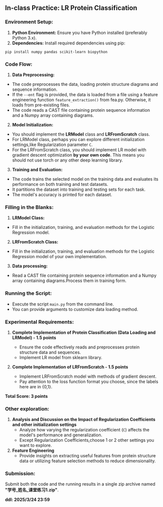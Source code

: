 ## In-class Practice: LR Protein Classification

### Environment Setup:
1. **Python Environment:** Ensure you have Python installed (preferably Python 3.x).
2. **Dependencies:** Install required dependencies using pip:

```
pip install numpy pandas scikit-learn biopython
```

### Code Flow:
1. **Data Preprocessing:**
- The code preprocesses the data, loading protein structure diagrams and sequence information.
- If the `--ent` flag is provided, the data is loaded from a file using a feature engineering function `feature_extraction()` from fea.py. Otherwise, it loads from pre-existing files.
- The code reads a CAST file containing protein sequence information and a Numpy array containing diagrams.

2. **Model Initialization:**
- You should implement the **LRModel** class and **LRFromScratch** class.
- For LRModel class, perhaps you can explore different initialization settings,like Regularization parameter `C`.
- For the LRFromScratch class, you should implement LR model with gradient descent optimization **by your own code**. This means you should not use torch or any other deep learning library.

3. **Training and Evaluation:**
- The code trains the selected model on the training data and evaluates its performance on both training and test datasets.
- It partitions the dataset into training and testing sets for each task.
- The model's accuracy is printed for each dataset.

### Filling in the Blanks:
1. **LRModel Class:**
- Fill in the initialization, training, and evaluation methods for the Logistic Regression model.

2. **LRFromScratch Class:**
- Fill in the initialization, training, and evaluation methods for the Logistic Regression model of your own implementation.

3. **Data processing:**
- Read a CAST file containing protein sequence information and a Numpy array containing diagrams.Process them in training form.

### Running the Script:
- Execute the script `main.py` from the command line.
- You can provide arguments to customize  data loading method.


### Experimental Requirements:

1. **Complete Implementation of Protein Classification (Data Loading and LRModel) - 1.5 points**
    - Ensure the code effectively reads and preprocesses protein structure data and sequences.
    - Implement LR model from sklearn library.


2. **Complete Implementation of LRFromScratch - 1.5 points**
    - Implement LRFromScratch model with methods of gradient descent.
    - Pay attention to the loss function format you choose, since the labels here are in {0,1}.
    
**Total Score: 3 points**

### Other exploration:
1. **Analysis and Discussion on the Impact of Regularization Coefficients and other initialization settings**
    - Analyze how varying the regularization coefficient (`C`) affects the model's performance and generalization.
    - Except Regularization Coefficients,choose 1 or 2 other settings you want to explore.
2. **Feature Engineering**
    - Provide insights on extracting useful features from protein structure data or utilizing feature selection methods to reduce dimensionality.

  

### Submission:
Submit both the code and the running results in a single zip archive named **"学号_姓名_课堂练习1.zip"**.

**ddl: 2025/3/24 23:59**
